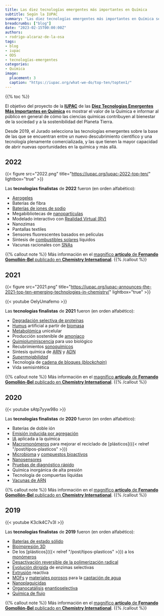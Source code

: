 ```yaml
---
title: Las diez tecnologías emergentes más importantes en Química
subtitle: Según la IUPAC
summary: "Las diez tecnologías emergentes más importantes en Química según la IUPAC."
breadcrumbs: ["blog"]
date: "2023-02-15T00:00:00Z"
authors:
- rodrigo-alcaraz-de-la-osa
tags:
- blog
- iupac
- ODS
- tecnologías-emergentes
categories:
- Química
image:
  placement: 3
  caption: "https://iupac.org/what-we-do/top-ten/topten1/"
---
```


{{% toc %}}

El objetivo del proyecto de la [**IUPAC**](https://es.wikipedia.org/wiki/Unión_Internacional_de_Qu%C3%ADmica_Pura_y_Aplicada) de las [**Diez Tecnologías Emergentes Más Importantes en Química**](https://iupac.org/what-we-do/top-ten/) es mostrar el valor de la Química e informar al público en general de cómo las ciencias químicas contribuyen al bienestar de la sociedad y a la sostenibilidad del Planeta Tierra.

Desde 2019, el Jurado selecciona las tecnologías emergentes sobre la base de las que se encuentran entre un nuevo descubrimiento científico y una tecnología plenamente comercializada, y las que tienen la mayor capacidad de abrir nuevas oportunidades en la química y más allá.

## 2022

{{< figure src="2022.png" title="https://iupac.org/iupac-2022-top-ten/" lightbox="true" >}}

Las **tecnologías finalistas** de **2022** fueron (en orden alfabético):

- [Aerogeles](https://es.wikipedia.org/wiki/Aerogel)
- Baterías de fibra
- [Baterías de iones de sodio](https://es.wikipedia.org/wiki/Bater%C3%ADa_de_sodio-ion)
- Megabibliotecas de [nanopartículas](https://es.wikipedia.org/wiki/Nanopart%C3%ADcula)
- Modelado interactivo con [Realidad Virtual (RV)](https://es.wikipedia.org/wiki/Realidad_virtual)
- Nanozimas
- Pantallas textiles
- Sensores fluorescentes basados en películas
- Síntesis de [combustibles solares](https://es.wikipedia.org/wiki/Combustible_solar) líquidos
- Vacunas racionales con [SNAs](https://en.wikipedia.org/wiki/Spherical_nucleic_acid)

{{% callout note %}}
Más información en el [magnífico **artículo** de **Fernando Gomollón-Bel** publicado en **Chemistry International**](https://www.degruyter.com/document/doi/10.1515/ci-2022-0402/html).
{{% /callout %}}

## 2021

{{< figure src="2021.png" title="https://iupac.org/iupac-announces-the-2021-top-ten-emerging-technologies-in-chemistry/" lightbox="true" >}}

{{< youtube OeIyUmafemo >}}

Las **tecnologías finalistas** de **2021** fueron (en orden alfabético):

- [Degradación selectiva de proteínas](https://es.wikipedia.org/wiki/Proteólisis)
- [Humus](https://es.wikipedia.org/wiki/Humus) artificial a partir de [biomasa](https://es.wikipedia.org/wiki/Biomasa_(energ%C3%ADa))
- [Metabolómica](https://es.wikipedia.org/wiki/Metabolómica) unicelular
- Producción sostenible de [amoniaco](https://es.wikipedia.org/wiki/Amon%C3%ADaco)
- [Quimioluminiscencia](https://es.wikipedia.org/wiki/Quimioluminiscencia) para uso biológico
- Recubrimientos [sonoquímicos](https://es.wikipedia.org/wiki/Sonoqu%C3%ADmica)
- Síntesis química de [ARN](https://es.wikipedia.org/wiki/Ácido_ribonucleico) y [ADN](https://es.wikipedia.org/wiki/Ácido_desoxirribonucleico)
- [*Supermojabilidad*](https://es.wikipedia.org/wiki/Mojabilidad)
- Tecnología de [cadena de bloques (*blockchain*)](https://es.wikipedia.org/wiki/Cadena_de_bloques)
- Vida semisintética

{{% callout note %}}
Más información en el [magnífico **artículo** de **Fernando Gomollón-Bel** publicado en **Chemistry International**](https://www.degruyter.com/document/doi/10.1515/ci-2021-0404/html).
{{% /callout %}}

## 2020

{{< youtube sAtp7yyw98o >}}

Las **tecnologías finalistas** de **2020** fueron (en orden alfabético):

- Baterías de doble ión
- [Emisión inducida por agregación](https://en.wikipedia.org/wiki/Aggregation-induced_emission)
- [IA](https://es.wikipedia.org/wiki/Inteligencia_artificial) aplicada a la química
- [Macromonómeros](https://en.wikipedia.org/wiki/Macromonomer) para mejorar el reciclado de [plásticos]({{< relref "/post/tipos-plasticos" >}})
- [Microbioma](https://es.wikipedia.org/wiki/Microbioma) y [compuestos bioactivos](https://en.wikipedia.org/wiki/Bioactive_compound)
- [Nanosensores](https://es.wikipedia.org/wiki/Nanosensor)
- [Pruebas de diagnóstico rápido](https://en.wikipedia.org/wiki/Rapid_diagnostic_test)
- Química inorgánica de alta presión
- Tecnología de compuertas líquidas
- [Vacunas de ARN](https://es.wikipedia.org/wiki/Vacuna_de_ARN)

{{% callout note %}}
Más información en el [magnífico **artículo** de **Fernando Gomollón-Bel** publicado en **Chemistry International**](https://www.degruyter.com/document/doi/10.1515/ci-2020-0402/html).
{{% /callout %}}

## 2019

{{< youtube K3cIk4C7v3I >}}

Las **tecnologías finalistas** de **2019** fueron (en orden alfabético):

- [Baterías de estado sólido](https://es.wikipedia.org/wiki/Bater%C3%ADa_de_estado_sólido)
- [Bioimpresión 3D](https://es.wikipedia.org/wiki/Bioimpresión_3D)
- De los [plásticos]({{< relref "/post/tipos-plasticos" >}}) a los [monómeros](https://es.wikipedia.org/wiki/Monómero)
- [Desactivación reversible de la polimerización radical](https://en.wikipedia.org/wiki/Reversible-deactivation_radical_polymerization)
- [Evolución dirigida](https://es.wikipedia.org/wiki/Evolución_dirigida) de enzimas selectivas
- [Extrusión](https://es.wikipedia.org/wiki/Extrusión) reactiva
- [MOFs](https://en.wikipedia.org/wiki/Metal–organic_framework) y [materiales porosos](https://es.wikipedia.org/wiki/Medio_poroso) para la [captación de agua](https://es.wikipedia.org/wiki/Sistema_de_captación_de_agua_de_lluvias)
- [Nanoplaguicidas](https://es.wikipedia.org/wiki/Plaguicida)
- [Organocatálisis](https://es.wikipedia.org/wiki/Organocatálisis) [enantioselectiva](https://es.wikipedia.org/wiki/S%C3%ADntesis_asimétrica)
- [Química de flujo](https://es.wikipedia.org/wiki/Qu%C3%ADmica_de_flujo)

{{% callout note %}}
Más información en el [magnífico **artículo** de **Fernando Gomollón-Bel** publicado en **Chemistry International**](https://www.degruyter.com/document/doi/10.1515/ci-2019-0203/html).
{{% /callout %}}